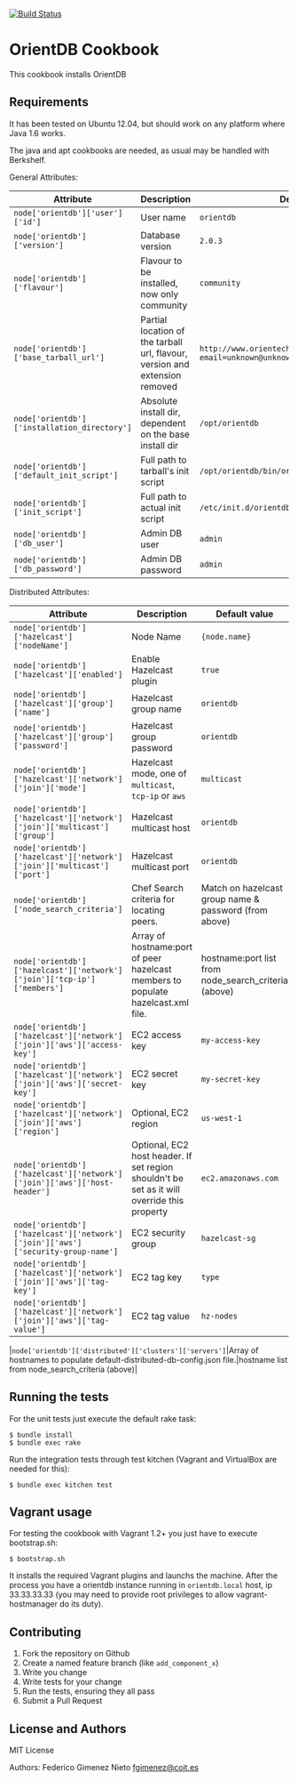 [![Build Status](https://travis-ci.org/fgimenez/orientdb-cookbook.png)](https://travis-ci.org/fgimenez/orientdb-cookbook)

OrientDB Cookbook
=================
This cookbook installs OrientDB

Requirements
------------

It has been tested on Ubuntu 12.04, but should work on any platform where Java 1.6 works.

The java and apt cookbooks are needed, as usual may be handled with Berkshelf.


General Attributes:

|Attribute|Description|Default value|
|---------|-----------|-------------|
|`node['orientdb']['user']['id']`|User name|`orientdb`|
|`node['orientdb']['version']`|Database version|`2.0.3`|
|`node['orientdb']['flavour']`|Flavour to be installed, now only community|`community`|
|`node['orientdb']['base_tarball_url']`|Partial location of the tarball url, flavour, version and extension removed|`http://www.orientechnologies.com/download.php?email=unknown@unknown.com&os=linux&file=orientdb`|
|`node['orientdb']['installation_directory']`|Absolute install dir, dependent on the base install dir|`/opt/orientdb`|
|`node['orientdb']['default_init_script']`|Full path to tarball's init script|`/opt/orientdb/bin/orientdb.sh`|
|`node['orientdb']['init_script']`|Full path to actual init script|`/etc/init.d/orientdb`|
|`node['orientdb']['db_user']`|Admin DB user|`admin`|
|`node['orientdb']['db_password']`|Admin DB password|`admin`|

Distributed Attributes:

|Attribute|Description|Default value|
|---------|-----------|-------------|
|`node['orientdb']['hazelcast']['nodeName']`|Node Name|`{node.name}`|
|`node['orientdb']['hazelcast']['enabled']`|Enable Hazelcast plugin|`true`|
|`node['orientdb']['hazelcast']['group']['name']`|Hazelcast group name|`orientdb`|
|`node['orientdb']['hazelcast']['group']['password']`|Hazelcast group password|`orientdb`|
|`node['orientdb']['hazelcast']['network']['join']['mode']`|Hazelcast mode, one of `multicast`, `tcp-ip` or `aws`|`multicast`|
|`node['orientdb']['hazelcast']['network']['join']['multicast']['group']`|Hazelcast multicast host|`orientdb`|
|`node['orientdb']['hazelcast']['network']['join']['multicast']['port']`|Hazelcast multicast port|`orientdb`|
|`node['orientdb']['node_search_criteria']`|Chef Search criteria for locating peers.|Match on hazelcast group name & password (from above)|
|`node['orientdb']['hazelcast']['network']['join']['tcp-ip']['members']`|Array of hostname:port of peer hazelcast members to populate hazelcast.xml file.|hostname:port list from node_search_criteria (above)|
|`node['orientdb']['hazelcast']['network']['join']['aws']['access-key']`|EC2 access key|`my-access-key`|
|`node['orientdb']['hazelcast']['network']['join']['aws']['secret-key']`|EC2 secret key|`my-secret-key`|
|`node['orientdb']['hazelcast']['network']['join']['aws']['region']`|Optional, EC2 region|`us-west-1`|
|`node['orientdb']['hazelcast']['network']['join']['aws']['host-header']`|Optional, EC2 host header. If set region shouldn't be set as it will override this property|`ec2.amazonaws.com`|
|`node['orientdb']['hazelcast']['network']['join']['aws']['security-group-name']`|EC2 security group|`hazelcast-sg`|
|`node['orientdb']['hazelcast']['network']['join']['aws']['tag-key']`|EC2 tag key|`type`|
|`node['orientdb']['hazelcast']['network']['join']['aws']['tag-value']`|EC2 tag value|`hz-nodes`|

|`node['orientdb']['distributed']['clusters']['servers']`|Array of hostnames to populate default-distributed-db-config.json file.|hostname list from node_search_criteria (above)|



Running the tests
-----------------

For the unit tests just execute the default rake task:

    $ bundle install
    $ bundle exec rake

Run the integration tests through test kitchen (Vagrant and VirtualBox are needed for this):

    $ bundle exec kitchen test

Vagrant usage
-------------

For testing the cookbook with Vagrant 1.2+ you just have to execute bootstrap.sh:

    $ bootstrap.sh

It installs the required Vagrant plugins and launchs the machine. After the process you have a orientdb instance running in ```orientdb.local``` host, ip 33.33.33.33 (you may need to provide root privileges to allow vagrant-hostmanager do its duty).

Contributing
------------

1. Fork the repository on Github
2. Create a named feature branch (like `add_component_x`)
3. Write you change
4. Write tests for your change
5. Run the tests, ensuring they all pass
6. Submit a Pull Request

License and Authors
-------------------
MIT License

Authors: Federico Gimenez Nieto <fgimenez@coit.es>
